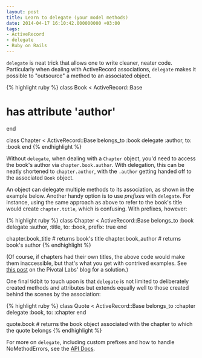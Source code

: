 ```yaml
---
layout: post
title: Learn to delegate (your model methods)
date: 2014-04-17 16:10:42.000000000 +03:00
tags:
- ActiveRecord
- delegate
- Ruby on Rails
---
```


`delegate` is neat trick that allows one to write cleaner, neater code. Particularly when dealing with ActiveRecord associations, `delegate` makes it possible to "outsource" a method to an associated object.

{% highlight ruby %}
class Book < ActiveRecord::Base
  # has attribute 'author'
end

class Chapter < ActiveRecord::Base
  belongs_to :book
  delegate :author, to: :book
end
{% endhighlight %}

Without `delegate`, when dealing with a `Chapter` object, you'd need to access the book's author via `chapter.book.author`. With delegation, this can be neatly shortened to `chapter.author`, with the `.author` getting handed off to the associated `Book` object.

An object can delegate multiple methods to its association, as shown in the example below. Another handy option is to use *prefixes* with `delegate`. For instance, using the same approach as above to refer to the book's title would create `chapter.title`, which is confusing. With prefixes, however:

{% highlight ruby %}
class Chapter < ActiveRecord::Base
  belongs_to :book
  delegate :author, :title, to: :book, prefix: true
end

chapter.book_title   # returns book's title
chapter.book_author  # returns book's author
{% endhighlight %}

(Of course, if chapters had their own titles, the above code would make them inaccessible, but that's what you get with contrived examples. See [this post](http://pivotallabs.com/rails-delegates-are-even-more-useful-than-i-knew/) on the Pivotal Labs' blog for a solution.)

One final tidbit to touch upon is that `delegate` is not limited to deliberately created methods and attributes but extends equally well to those created behind the scenes by the association:

{% highlight ruby %}
class Quote < ActiveRecord::Base
  belongs_to :chapter
  delegate :book, to: :chapter
end

quote.book  # returns the book object associated with the chapter to which the quote belongs
{% endhighlight %}

For more on `delegate`, including custom prefixes and how to handle NoMethodErrors, see the [API Docs](http://apidock.com/rails/Module/delegate).
